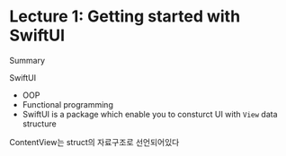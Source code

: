 # Lecture 1: Getting started with SwiftUI

Summary

SwiftUI
- OOP
- Functional programming
- SwiftUI is a package which enable you to consturct UI with `View` data structure 

ContentView는 struct의 자료구조로 선언되어있다
